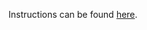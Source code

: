 Instructions can be found [here](https://devops-lecture.as-code.link/tutorials/install-tool-chain/).
